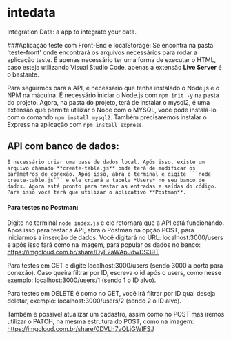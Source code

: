 # intedata
Integration Data: a app to integrate your data.

###Aplicação teste com Front-End e localStorage:
    Se encontra na pasta 'teste-front' onde encontrará os arquivos necessários para rodar a aplicação teste. É apenas necessário ter uma forma de executar o HTML, caso esteja utilizando Visual Studio Code, apenas a extensão **Live Server** é o bastante.

Para seguirmos para a API, é necessário que tenha instalado o Node.js e o NPM na máquina.
É necessário iniciar o Node.js com ```npm init -y``` na pasta do projeto.
Agora, na pasta do projeto, terá de instalar o mysql2, é uma extensão que permite utilizar o Node com o MYSQL, você pode instalá-lo com o comando ```npm install mysql2```.
Também precisaremos instalar o Express na aplicação com ```npm install express```.

## API com banco de dados:
    É necessário criar uma base de dados local. Após isso, existe um arquivo chamado **create-table.js** onde terá de modificar os parâmetros de conexão. Após isso, abra o terminal e digite ```node create-table.js``` e ele criará a tabela *Users* no seu banco de dados. Agora está pronto para testar as entradas e saídas do código. Para isso você terá que utilizar o aplicativo **Postman**. 

#### Para testes no Postman:
Digite no terminal ```node index.js``` e ele retornará que a API está funcionando. Após isso para testar a API, abra o Postman na opção POST, para iniciarmos a inserção de dados. Você digitará no URL: localhost:3000/users
e após isso fará como na imagem, para popular os dados no banco:
https://imgcloud.com.br/share/DyE2aWApJdwDS39T

Para testes em GET e digite localhost:3000/users (sendo 3000 a porta para conexão). Caso queira filtrar por ID, escreva o id após o users, como nesse exemplo: localhost:3000/users/1 (sendo 1 o ID alvo).

Para testes em DELETE é como no GET, você irá filtrar por ID qual deseja deletar, exemplo: localhost:3000/users/2 (sendo 2 o ID alvo).

Também é possível atualizar um cadastro, assim como no POST mas iremos utilizar o PATCH, na mesma estrutura do POST, como na imagem:
https://imgcloud.com.br/share/0DVLh7vQLjGWIFSJ
